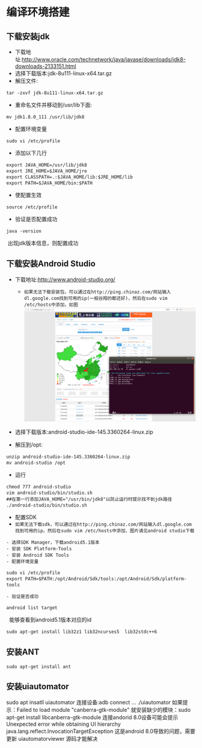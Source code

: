 编译环境搭建
============

## 下载安装jdk

  - 下载地址:http://www.oracle.com/technetwork/java/javase/downloads/jdk8-downloads-2133151.html
  
  - 选择下载版本:jdk-8u111-linux-x64.tar.gz
  
  - 解压文件:
 
  ```
  tar -zxvf jdk-8u111-linux-x64.tar.gz
  ```
  - 重命名文件并移动到/usr/lib下面: 
 
  ```
  mv jdk1.8.0_111 /usr/lib/jdk8
  ```
  - 配置环境变量
  
  ```
  sudo vi /etc/profile
  ```
  - 添加以下几行
  
  ```   
  export JAVA_HOME=/usr/lib/jdk8
  export JRE_HOME=$JAVA_HOME/jre    
  export CLASSPATH=.:$JAVA_HOME/lib:$JRE_HOME/lib 
  export PATH=$JAVA_HOME/bin:$PATH 
  ```  
  - 使配置生效
  
  ```
  source /etc/profile
  ```
  - 验证是否配置成功
  
  ```
  java -version
  ```
  出现jdk版本信息，则配置成功
   
## 下载安装Android Studio
 
   - 下载地址:http://www.android-studio.org/
      - ```如果无法下载安装包，可以通过在http://ping.chinaz.com/网站输入dl.google.com找到可用的ip(一般谷翔的都还好)，然后在sudo vim /etc/hosts中添加，如图```
      ![](../../pic/dlgoogle.png)
   
   - 选择下载版本:android-studio-ide-145.3360264-linux.zip
   
   - 解压到/opt:
   
   ```
   unzip android-studio-ide-145.3360264-linux.zip
   mv android-studio /opt
   ```
   - 运行
   
   ```
   chmod 777 android-studio
   vim android-studio/bin/studio.sh
   ##在第一行添加JAVA_HOME="/usr/bin/jdk8"以防止运行时提示找不到jdk路径
   ./android-studio/bin/studio.sh
   ```
   - 配置SDK
   - ```如果无法下载sdk，可以通过在http://ping.chinaz.com/网站输入dl.google.com找到可用的ip，然后在sudo vim /etc/hosts中添加，图片请见android studio下载```
       
    - 选择SDK Manager，下载android5.1版本
    - 安装 SDK Platform-Tools
    - 安装 Android SDK Tools
    - 配置环境变量
   
   ```
   sudo vi /etc/profile
   export PATH=$PATH:/opt/Android/Sdk/tools:/opt/Android/Sdk/platform-tools
   ```
    - 验证是否成功
   
   ```
   android list target
   ```
   能够查看到android5.1版本对应的id
   
   ```
   sudo apt-get install lib32z1 lib32ncurses5  lib32stdc++6
   ```

## 安装ANT
```
sudo apt-get install ant
```

## 安装uiautomator
sudo apt insatll uiautomator
连接设备:adb connect ...
./uiautomator
如果提示：Failed to load module "canberra-gtk-module"
就安装缺少的模块：sudo apt-get install libcanberra-gtk-module
连接andorid 8.0设备可能会提示Unexpected error while obtaining UI hierarchy java.lang.reflect.InvocationTargetException
这是android 8.0导致的问题，需要更新 uiautomatorviewer 源码才能解决
